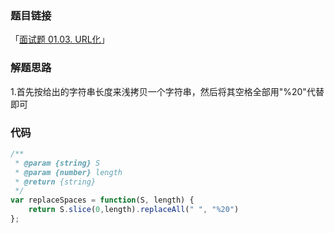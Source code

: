 ### 题目链接

「[面试题 01.03. URL化](https://leetcode-cn.com/problems/string-to-url-lcci/)」

### 解题思路

1.首先按给出的字符串长度来浅拷贝一个字符串，然后将其空格全部用"%20"代替即可

### 代码

```javascript
/**
 * @param {string} S
 * @param {number} length
 * @return {string}
 */
var replaceSpaces = function(S, length) {
    return S.slice(0,length).replaceAll(" ", "%20")
};
```

